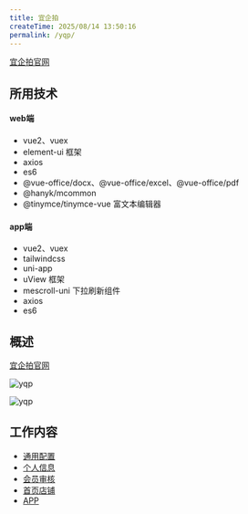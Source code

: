 ```yaml
---
title: 宜企拍
createTime: 2025/08/14 13:50:16
permalink: /yqp/
---
```


[宜企拍官网](https://www.yqp-crrc.com/yqp-index/#/home)

## 所用技术

#### web端
- vue2、vuex
- element-ui 框架
- axios
- es6
- @vue-office/docx、@vue-office/excel、@vue-office/pdf
- @hanyk/mcommon
- @tinymce/tinymce-vue 富文本编辑器

#### app端
- vue2、vuex
- tailwindcss
- uni-app
- uView 框架
- mescroll-uni 下拉刷新组件
- axios
- es6

## 概述

[宜企拍官网](https://www.yqp-crrc.com/yqp-index/#/home)

![yqp](/yqp/home.png)

![yqp](/yqp/system.png)

## 工作内容

- [通用配置](./1.通用配置/README.md)
- [个人信息](./2.个人信息.md)
- [会员审核](./3.会员审核.md)
- [首页店铺](./4.首页店铺.md)
- [APP](./5.APP.md)
